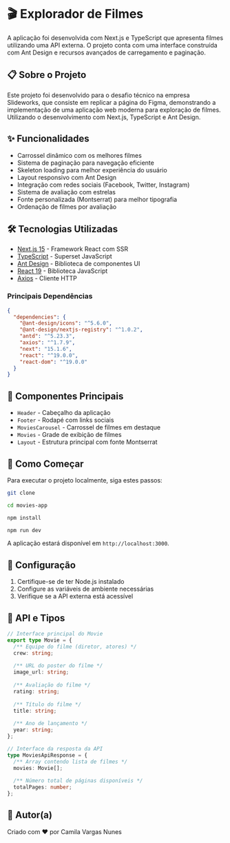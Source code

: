 # 🎬 Explorador de Filmes

A aplicação foi desenvolvida com Next.js e TypeScript que apresenta filmes utilizando uma API externa. O projeto conta com uma interface construída com Ant Design e recursos avançados de carregamento e paginação.

## 📋 Sobre o Projeto

Este projeto foi desenvolvido para o desafio técnico na empresa Slideworks, que consiste em replicar a página do Figma, demonstrando a implementação de uma aplicação web moderna para exploração de filmes. Utilizando o desenvolvimento com Next.js, TypeScript e Ant Design.

## ✨ Funcionalidades

* Carrossel dinâmico com os melhores filmes
* Sistema de paginação para navegação eficiente
* Skeleton loading para melhor experiência do usuário
* Layout responsivo com Ant Design
* Integração com redes sociais (Facebook, Twitter, Instagram)
* Sistema de avaliação com estrelas
* Fonte personalizada (Montserrat) para melhor tipografia
* Ordenação de filmes por avaliação

## 🛠️ Tecnologias Utilizadas

* [Next.js 15](https://nextjs.org/) - Framework React com SSR
* [TypeScript](https://www.typescriptlang.org/) - Superset JavaScript
* [Ant Design](https://ant.design/) - Biblioteca de componentes UI
* [React 19](https://reactjs.org/) - Biblioteca JavaScript
* [Axios](https://axios-http.com/) - Cliente HTTP

### Principais Dependências

```json
{
  "dependencies": {
    "@ant-design/icons": "^5.6.0",
    "@ant-design/nextjs-registry": "^1.0.2",
    "antd": "^5.23.3",
    "axios": "^1.7.9",
    "next": "15.1.6",
    "react": "^19.0.0",
    "react-dom": "^19.0.0"
  }
}
```

## 🧩 Componentes Principais

* `Header` - Cabeçalho da aplicação
* `Footer` - Rodapé com links sociais
* `MoviesCarousel` - Carrossel de filmes em destaque
* `Movies` - Grade de exibição de filmes
* `Layout` - Estrutura principal com fonte Montserrat

## 🚀 Como Começar

Para executar o projeto localmente, siga estes passos:

```bash
git clone

cd movies-app

npm install

npm run dev
```

A aplicação estará disponível em `http://localhost:3000`.

## 🔧 Configuração

1. Certifique-se de ter Node.js instalado 
2. Configure as variáveis de ambiente necessárias
3. Verifique se a API externa está acessível

## 🔄 API e Tipos

```typescript
// Interface principal do Movie
export type Movie = {
  /** Equipe do filme (diretor, atores) */
  crew: string;
  
  /** URL do poster do filme */
  image_url: string;
  
  /** Avaliação do filme */
  rating: string;
  
  /** Título do filme */
  title: string;
  
  /** Ano de lançamento */
  year: string;
};

// Interface da resposta da API
type MoviesApiResponse = {
  /** Array contendo lista de filmes */
  movies: Movie[];
  
  /** Número total de páginas disponíveis */
  totalPages: number;
};
```

## 👤 Autor(a)

Criado com ❤️ por Camila Vargas Nunes

